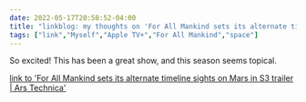 ---date: 2022-05-17T20:58:52-04:00title: "linkblog: my thoughts on 'For All Mankind sets its alternate timeline sights on Mars in S3 trailer | Ars Technica'"tags: ["link","Myself","Apple TV+","For All Mankind","space"]---So excited! This has been a great show, and this season seems topical. [link to 'For All Mankind sets its alternate timeline sights on Mars in S3 trailer | Ars Technica'](https://arstechnica.com/gaming/2022/05/for-all-mankind-sets-its-alternate-timeline-sights-on-mars-in-s3-trailer/)